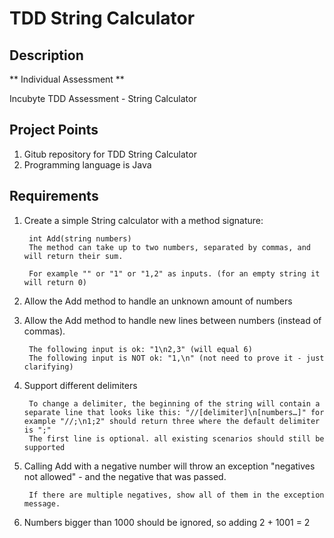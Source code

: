 # TDD String Calculator
## Description

** Individual Assessment **

Incubyte TDD Assessment - String Calculator

## Project Points

1. Gitub repository for TDD String Calculator
2. Programming language is Java

## Requirements



1. Create a simple String calculator with a method signature:

        int Add(string numbers)
        The method can take up to two numbers, separated by commas, and will return their sum.

        For example "" or "1" or "1,2" as inputs. (for an empty string it will return 0)

2. Allow the Add method to handle an unknown amount of numbers

3. Allow the Add method to handle new lines between numbers (instead of commas).

        The following input is ok: "1\n2,3" (will equal 6)
        The following input is NOT ok: "1,\n" (not need to prove it - just clarifying)
4. Support different delimiters

        To change a delimiter, the beginning of the string will contain a separate line that looks like this: "//[delimiter]\n[numbers…]" for example "//;\n1;2" should return three where the default delimiter is ";"
        The first line is optional. all existing scenarios should still be supported
5. Calling Add with a negative number will throw an exception "negatives not allowed" - and the negative that was passed.

        If there are multiple negatives, show all of them in the exception message.
6. Numbers bigger than 1000 should be ignored, so adding 2 + 1001 = 2
